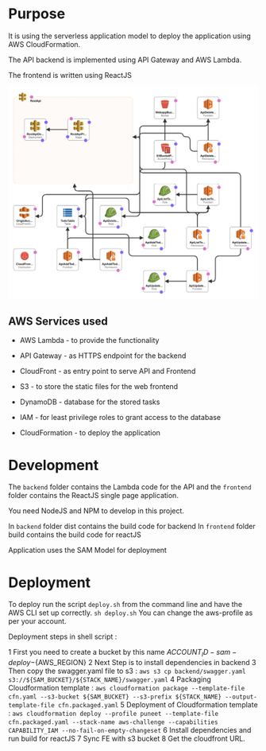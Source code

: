 # Purpose
It is using the serverless application model to deploy the application using AWS CloudFormation.

The API backend is implemented using API Gateway and AWS Lambda.

The frontend is written using ReactJS

![Architecture](architecture.png)

## AWS Services used

* AWS Lambda - to provide the functionality
* API Gateway - as HTTPS endpoint for the backend
* CloudFront - as entry point to serve API and Frontend
* S3 - to store the static files for the web frontend
* DynamoDB -  database for the stored tasks
* IAM - for least privilege roles to grant access to the database


* CloudFormation - to deploy the application

# Development

The `backend` folder contains the Lambda code for the API and the `frontend` folder contains the ReactJS single page application.

You need NodeJS and NPM to develop in this project.

In `backend` folder dist contains the build code for backend
In `frontend` folder build contains the build code for reactJS

Application uses the SAM Model for deployment

# Deployment

To deploy run the script `deploy.sh` from the command line and have the AWS CLI set up correctly.
`sh deploy.sh`
You can change the aws-profile as per your account.

Deployment steps in shell script :

1 First you need to create a bucket by this name ${ACCOUNT_ID}-sam-deploy-${AWS_REGION}
2 Next Step is to install dependencies in backend
3 Then copy the swagger.yaml file to s3 :  `aws s3 cp backend/swagger.yaml s3://${SAM_BUCKET}/${STACK_NAME}/swagger.yaml`
4  Packaging Cloudformation template : `aws cloudformation package --template-file cfn.yaml --s3-bucket ${SAM_BUCKET} --s3-prefix ${STACK_NAME} --output-template-file cfn.packaged.yaml`
5 Deployment of Cloudformation template : `aws cloudformation deploy --profile puneet --template-file cfn.packaged.yaml --stack-name aws-challenge --capabilities CAPABILITY_IAM --no-fail-on-empty-changeset`
6 Install dependencies and run build for reactJS
7 Sync FE with s3 bucket
8 Get the cloudfront URL.


